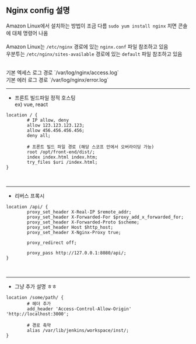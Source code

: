## Nginx config 설명

Amazon Linux에서 설치하는 방법이 조금 다름 `sudo yum install nginx` 치면 콘솔에 대체 명령어 나옴  
<br/>
Amazon Linux는 `/etc/nginx` 경로에 있는 `nginx.conf` 파일 참조하고 있음  
우분투는 `/etc/nginx/sites-available` 경로에 있는 `default` 파일 참조하고 있음  

<br/>
기본 엑세스 로그 경로 `/var/log/nginx/access.log`
<br/>
기본 에러 로그 경로 `/var/log/nginx/error.log`

---
* 프론트 빌드파일 정적 호스팅  
ex) vue, react
```shell
location / {
        # IP allow, deny
        allow 123.123.123.123;
        allow 456.456.456.456;
        deny all;

        # 프론트 빌드 파일 경로 (해당 스코프 안에서 오버라이딩 가능)
        root /opt/front-end/dist/;
        index index.html index.htm;
        try_files $uri /index.html;
}
```
<br/>

---
* 리버스 프록시
```shell
location /api/ {
        proxy_set_header X-Real-IP $remote_addr;
        proxy_set_header X-Forwarded-For $proxy_add_x_forwarded_for;
        proxy_set_header X-Forwarded-Proto $scheme;
        proxy_set_header Host $http_host;
        proxy_set_header X-Nginx-Proxy true;

        proxy_redirect off;

        proxy_pass http://127.0.0.1:8080/api/;
}
```
<br/>

---
* 그냥 추가 설명 ㅎㅎ
```shell
location /some/path/ {
        # 헤더 추가
        add_header 'Access-Control-Allow-Origin' 'http://localhost:3000';
        
        # 경로 축약
        alias /var/lib/jenkins/workspace/inst/;
}
```
